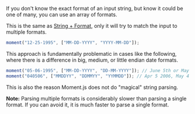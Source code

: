 If you don't know the exact format of an input string, but know it could be one of many, you can use an array of formats.

This is the same as [String + Format](#/parsing/string-format/), only it will try to match the input to multiple formats.

```javascript
moment("12-25-1995", ["MM-DD-YYYY", "YYYY-MM-DD"]);
```

This approach is fundamentally problematic in cases like the following, where there is a difference in big, medium, or little endian date formats.

```javascript
moment("05-06-1995", ["MM-DD-YYYY", "DD-MM-YYYY"]); // June 5th or May 6th?
moment("040506", ["MMDDYY", "DDMMYY", "YYMMDD"]); // Apr 5 2006, May 4 2006, or May 6 2004?
```

This is also the reason Moment.js does not do "magical" string parsing.

**Note:** Parsing multiple formats is considerably slower than parsing a single format. If you can avoid it, it is much faster to parse a single format.
